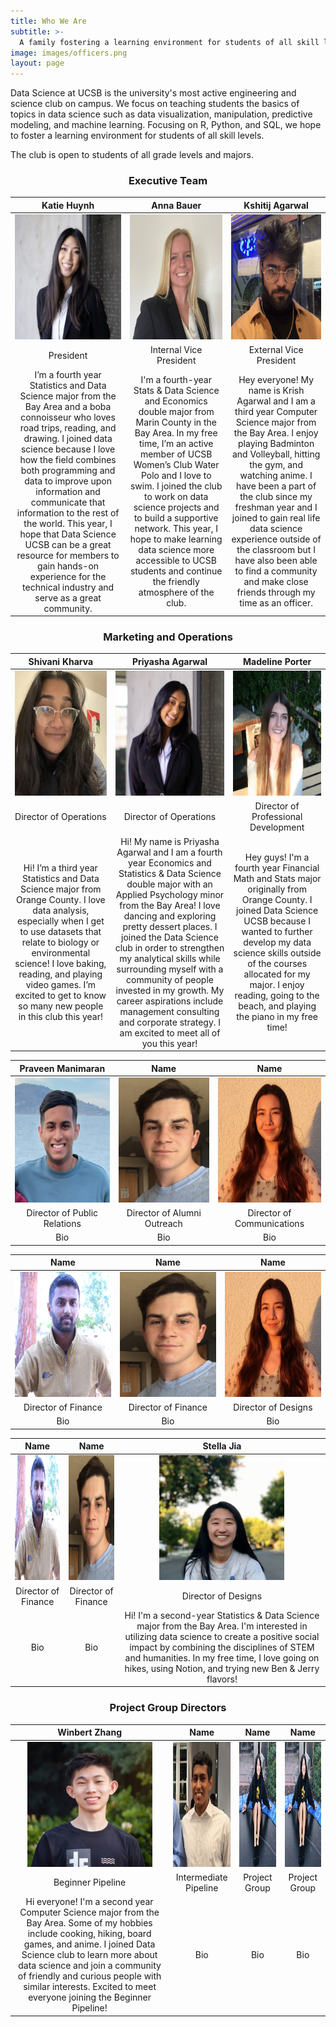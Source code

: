 ```yaml
---
title: Who We Are
subtitle: >-
  A family fostering a learning environment for students of all skill levels
image: images/officers.png
layout: page
---
```


Data Science at UCSB is the university's most active engineering and science club on campus. We focus on teaching students the basics of topics in data science such as data visualization, manipulation, predictive modeling, and machine learning. Focusing on R, Python, and SQL, we hope to foster a learning environment for students of all skill levels.

The club is open to students of all grade levels and majors.

<title> Our Officer Team</title>

<center><h3> Executive Team</h3></center>

| Katie Huynh | Anna Bauer | Kshitij Agarwal |
| :----------:    | :----------:   |    :----------:    |
<img src="/images/members/katie2.jpg" width="200" height="200"> | <img src="/images/members/annaheadshot.png" width="200" height="200">   | <img src="/images/members/krishnewheadshot.jpg" width="200" height="200">  |
| President | Internal Vice President | External Vice President |
| I’m a fourth year Statistics and Data Science major from the Bay Area and a boba connoisseur who loves road trips, reading, and drawing. I joined data science because I love how the field combines both programming and data to improve upon information and communicate that information to the rest of the world. This year, I hope that Data Science UCSB can be a great resource for members to gain hands-on experience for the technical industry and serve as a great community. | I'm a fourth-year Stats & Data Science and Economics double major from Marin County in the Bay Area. In my free time, I’m an active member of UCSB Women’s Club Water Polo and I love to swim. I joined the club to work on data science projects and to build a supportive network. This year, I hope to make learning data science more accessible to UCSB students and continue the friendly atmosphere of the club.  | Hey everyone! My name is Krish Agarwal and I am a third year Computer Science major from the Bay Area. I enjoy playing Badminton and Volleyball, hitting the gym, and watching anime. I have been a part of the club since my freshman year and I joined to gain real life data science experience outside of the classroom but I have also been able to find a community and make close friends through my time as an officer.  |


<center><h3> Marketing and Operations</h3></center>

| Shivani Kharva | Priyasha Agarwal | Madeline Porter |
| :----------:  |  :----------:      | :----------:    |
<img src="/images/members/shivani2022.jpeg" width="200" height="200"> | <img src="/images/members/priyasha.png" width="200" height="200">  | <img src="/images/members/madeline2022correct.jpeg" width="200" height="200">     |
| Director of Operations | Director of Operations | Director of Professional Development |
| Hi! I’m a third year Statistics and Data Science major from Orange County. I love data analysis, especially when I get to use datasets that relate to biology or environmental science! I love baking, reading, and playing video games. I’m excited to get to know so many new people in this club this year! | Hi! My name is Priyasha Agarwal and I am a fourth year Economics and Statistics & Data Science double major with an Applied Psychology minor from the Bay Area! I love dancing and exploring pretty dessert places. I joined the Data Science club in order to strengthen my analytical skills while surrounding myself with a community of people invested in my growth. My career aspirations include management consulting and corporate strategy. I am excited to meet all of you this year! | Hey guys! I'm a fourth year Financial Math and Stats major originally from Orange County. I joined Data Science UCSB because I wanted to further develop my data science skills outside of the courses allocated for my major. I enjoy reading, going to the beach, and playing the piano in my free time! |



| Praveen Manimaran |  Name  |  Name  |
| :----------:   | :----------: |  :--------: |
| <img src="/images/members/praveen2022.jpeg" width="200" height="200"> | <img src="/images/members/luke.JPG" width="200" height="200">  | <img src="/images/members/harper.jpg" width="200" height="200">  |
| Director of Public Relations | Director of Alumni Outreach | Director of Communications |
| Bio | Bio | Bio |


|  Name  |   Name   |  Name  |
| :----------:   | :----------: |  :--------: |
| <img src="/images/members/hirish.jpg" width="200" height="200">  | <img src="/images/members/luke.JPG" width="200" height="200">  | <img src="/images/members/harper.jpg" width="200" height="200">  |
| Director of Finance | Director of Finance | Director of Designs |
| Bio | Bio | Bio |


|  Name  |   Name   |  Stella Jia  |
| :----------:   | :----------: |  :--------: |
| <img src="/images/members/hirish.jpg" width="200" height="200">  | <img src="/images/members/luke.JPG" width="200" height="200">  | <img src="/images/members/stella.jpg" width="200" height="200">  |
| Director of Finance | Director of Finance | Director of Designs |
| Bio | Bio | Hi! I'm a second-year Statistics & Data Science major from the Bay Area. I'm interested in utilizing data science to create a positive social impact by combining the disciplines of STEM and humanities. In my free time, I love going on hikes, using Notion, and trying new Ben & Jerry flavors! |



<center><h3> Project Group Directors</h3></center>

| Winbert Zhang |  Name  |  Name  | Name |
| :----------:  |   :----------:  |  :----------:   | :----------:   |
| <img src="/images/members/winbert.jpg" width="200" height="200">  | <img src="/images/members/Praveen.png" width="200" height="200">  | <img src="/images/members/Samantha.jpg" width="200" height="200">  | <img src="/images/members/Samantha.jpg" width="200" height="200">  |
| Beginner Pipeline | Intermediate Pipeline | Project Group | Project Group |
| Hi everyone! I'm a second year Computer Science major from the Bay Area. Some of my hobbies include cooking, hiking, board games, and anime. I joined Data Science club to learn more about data science and join a community of friendly and curious people with similar interests. Excited to meet everyone joining the Beginner Pipeline!  | Bio |  Bio |  Bio |
